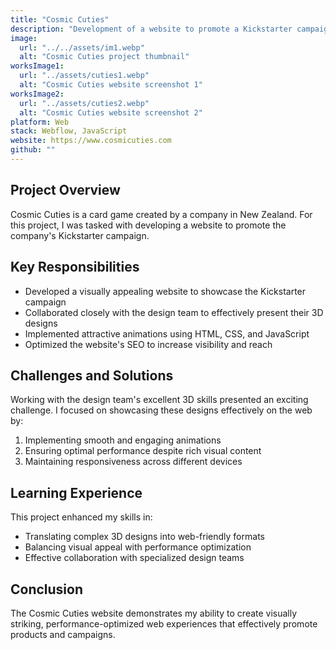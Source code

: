 ```yaml
---
title: "Cosmic Cuties"
description: "Development of a website to promote a Kickstarter campaign"
image:
  url: "../../assets/im1.webp"
  alt: "Cosmic Cuties project thumbnail"
worksImage1:
  url: "../assets/cuties1.webp"
  alt: "Cosmic Cuties website screenshot 1"
worksImage2:
  url: "../assets/cuties2.webp"
  alt: "Cosmic Cuties website screenshot 2"
platform: Web
stack: Webflow, JavaScript
website: https://www.cosmicuties.com
github: ""
---
```


## Project Overview

Cosmic Cuties is a card game created by a company in New Zealand. For this project, I was tasked with developing a website to promote the company's Kickstarter campaign.

## Key Responsibilities

- Developed a visually appealing website to showcase the Kickstarter campaign
- Collaborated closely with the design team to effectively present their 3D designs
- Implemented attractive animations using HTML, CSS, and JavaScript
- Optimized the website's SEO to increase visibility and reach

## Challenges and Solutions

Working with the design team's excellent 3D skills presented an exciting challenge. I focused on showcasing these designs effectively on the web by:

1. Implementing smooth and engaging animations
2. Ensuring optimal performance despite rich visual content
3. Maintaining responsiveness across different devices

## Learning Experience

This project enhanced my skills in:

- Translating complex 3D designs into web-friendly formats
- Balancing visual appeal with performance optimization
- Effective collaboration with specialized design teams

## Conclusion

The Cosmic Cuties website demonstrates my ability to create visually striking, performance-optimized web experiences that effectively promote products and campaigns.
